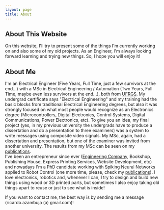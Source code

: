 ```yaml
---
layout: page
title: About
---
```

## About This Website
On this website, I'll try to present some of the things I'm currently working on and also some of my old projects. As an Engineer, I'm always looking forward learning and trying new things. So, I hope you will enjoy it!

## About Me
I'm an Electrical Engineer (Five Years, Full Time, just a few survivors at the end...) with a MSc in Electrical Engineering / Automation (Two Years, Full Time, maybe even less survivors at the end...), both from [UFRGS](http://www.ufrgs.br/english/home). My undergrad certificate says "Electrical Engineering" and my training had the basic blocks from traditional Electrical Engineering degrees, but also it was strongly focused on what most people would recognize as an Electronics degree (Microcontrollers, Digital Electronics, Control Systems, Digital Communications, Power Electronics, etc). To give you an idea, my final project (yes, in my previous university the undergrads have to produce a dissertation and do a presentation to three examiners) was a system to write messages using composite video signals. My MSc, again, had a dissertation and presentation, but one of the examiner was invited from another university. The results from my MSc can be seen on my [publications](../publications/).  
I've been an entrepreneur since ever ([Engineering Company](http://ricardodeazambuja.com/azamec/index_e.html), Bookshop, Publishing House, Express Printing Services, Website Development, etc) and nowadays I'm a PhD candidate working with Spiking Neural Networks applied to Robot Control (one more time, please, check my [publications](../publications/)). I love electronics, robotics and, whenever I can, I try to design and build new things using wood or 3D printed parts, but sometimes I also enjoy taking old things apart to reuse or just to see what is inside!

<p class="message">
If you want to contact me, the best way is by sending me a message (ricardo.azambuja (a) gmail.com)!
</p>
